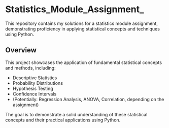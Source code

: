 # Statistics_Module_Assignment_


This repository contains my solutions for a statistics module assignment, demonstrating proficiency in applying statistical concepts and techniques using Python.

## Overview

This project showcases the application of fundamental statistical concepts and methods, including:

* Descriptive Statistics
* Probability Distributions
* Hypothesis Testing
* Confidence Intervals
* (Potentially: Regression Analysis, ANOVA, Correlation, depending on the assignment)

The goal is to demonstrate a solid understanding of these statistical concepts and their practical applications using Python.
